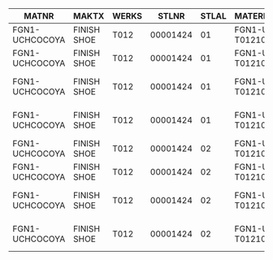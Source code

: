 |MATNR|MAKTX|WERKS|STLNR|STLAL|MATERIAL_BOM_KEY|STLAL|DATUV|SORTF|MEINS|IDNRK|MAKTX|
|-----|-----|-----|-----|-----|----------------|-----|-----|-----|-----|-----|-----|
|FGN1-UCHCOCOYA|FINISH SHOE|T012|00001424|01|FGN1-UCHCOCOYA                          T012101|01|20240426|UPPER|PR|HUN1-UCHCOCOYA|UPPER|
|FGN1-UCHCOCOYA|FINISH SHOE|T012|00001424|01|FGN1-UCHCOCOYA                          T012101|01|20240426|SOLE|PR|HBN1-UCHCOCOYA|SOLE|
|FGN1-UCHCOCOYA|FINISH SHOE|T012|00001424|01|FGN1-UCHCOCOYA                          T012101|01|20240426|PACKAG PA1|PCE|RPN1-01501-00001|WRAPPING NBCCGT|
|FGN1-UCHCOCOYA|FINISH SHOE|T012|00001424|01|FGN1-UCHCOCOYA                          T012101|01|20240426|PACKAG PA2|PCE|RPN1-01501-00002|WRAPPING NBCCGT|
|FGN1-UCHCOCOYA|FINISH SHOE|T012|00001424|02|FGN1-UCHCOCOYA                          T012102|02|20240510|UPPER|PR|HUN1-UCHCOCOYA|UPPER|
|FGN1-UCHCOCOYA|FINISH SHOE|T012|00001424|02|FGN1-UCHCOCOYA                          T012102|02|20240510|SOLE|PR|HBN1-UCHCOCOYA|SOLE|
|FGN1-UCHCOCOYA|FINISH SHOE|T012|00001424|02|FGN1-UCHCOCOYA                          T012102|02|20240510|PACKAG PA1|PCE|RPN1-01501-00001|WRAPPING NBCCGT|
|FGN1-UCHCOCOYA|FINISH SHOE|T012|00001424|02|FGN1-UCHCOCOYA                          T012102|02|20240510|PACKAG PA2|PCE|RPN1-01501-00002|WRAPPING NBCCGT|
